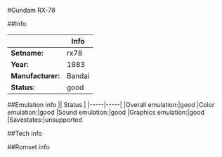 #Gundam RX-78

##Info

||Info|
|-----|-----|
|**Setname:**|rx78
|**Year:**|1983
|**Manufacturer:**|Bandai
|**Status:**|good

##Emulation info
|| Status |
|-----|-----|
|Overall emulation:|good
|Color emulation:|good
|Sound emulation:|good
|Graphics emulation:|good
|Savestates:|unsupported

##Tech info

##Romset info

<!--- START OF EDITED COMMENT DO NOT TOUCH TEXT ABOVE-->
